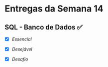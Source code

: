 # Entregas da Semana 14  

## SQL - Banco de Dados :white_check_mark:

- [x] _Essencial_
- [x] _Desejável_
- [x] _Desafio_

